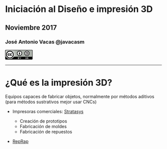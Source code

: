 # Iniciación al Diseño e impresión 3D

## Noviembre 2017

### José Antonio Vacas @javacasm

![CCbySA](images/CCbySQ_88x31.png)

* *  *

# ¿Qué es la impresión 3D?

Equipos capaces de fabricar objetos, normalmente por métodos aditivos
(para métodos sustrativos mejor usar CNCs)

* Impresoras comerciales: [Stratasys](http://www.stratasys.com/es)
  * Creación de prototipos
  * Fabricación de moldes
  * Fabricación de repuestos

* [RepRap](http://reprap.org)
